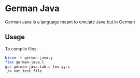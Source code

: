 # German Java

German Java is a language meant to emulate Java but in German

## Usage
To compile files:

```bash
bison -d german-java.y
flex german-java.l
gcc german-java.tab.c lex.yy.c 
./a.out test.file
```
